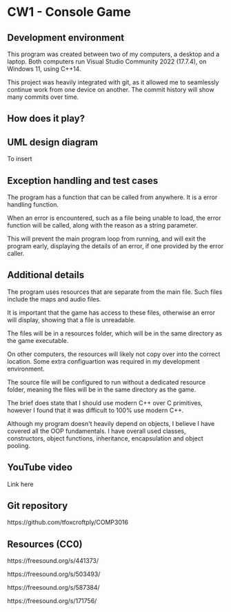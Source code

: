 
<h1>CW1 - Console Game</h1>

<h2>Development environment</h2>
<p>This program was created between two of my computers, a desktop and a laptop. Both computers run Visual Studio Community 2022 (17.7.4), on Windows 11, using C++14.</p>
<p>This project was heavily integrated with git, as it allowed me to seamlessly continue work from one device on another. The commit history will show many commits over time.</p>

<h2>How does it play?</h2>

<h2>UML design diagram</h2>
<p>To insert</p>

<h2>Exception handling and test cases</h2>
<p>The program has a function that can be called from anywhere. It is a error handling function.</p>
<p>When an error is encountered, such as a file being unable to load, the error function will be called, along with the reason as a string parameter.</p>
<p>This will prevent the main program loop from running, and will exit the program early, displaying the details of an error, if one provided by the error caller.</p>

<h2>Additional details</h2>
<p>The program uses resources that are separate from the main file. Such files include the maps and audio files.</p>
<p>It is important that the game has access to these files, otherwise an error will display, showing that a file is unreadable.</p>
<p>The files will be in a resources folder, which will be in the same directory as the game executable.</p>
<p>On other computers, the resources will likely not copy over into the correct location. Some extra configuartion was required in my development environment.</p>
<p>The source file will be configured to run without a dedicated resource folder, meaning the files will be in the same directory as the game.</p>
<p>The brief does state that I should use modern C++ over C primitives, however I found that it was difficult to 100% use modern C++.</p>

<p>Although my program doesn't heavily depend on objects, I believe I have covered all the OOP fundamentals. I have overall used classes, constructors, object functions, inheritance, encapsulation and object pooling.</p>

<h2>YouTube video</h2>
<p>Link here</p>

<h2>Git repository</h2>
<p>https://github.com/tfoxcroftply/COMP3016</p> 

<h2>Resources (CC0)</h2>
<p>https://freesound.org/s/441373/</p>
<p>https://freesound.org/s/503493/</p>
<p>https://freesound.org/s/587384/</p>
<p>https://freesound.org/s/171756/</p>
